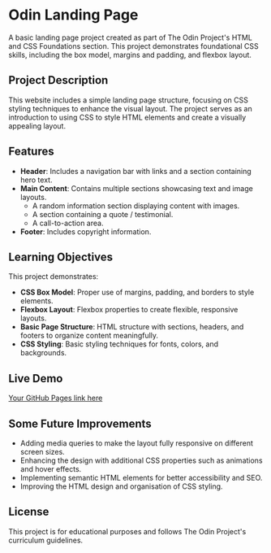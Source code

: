 # Odin Landing Page

A basic landing page project created as part of The Odin Project's HTML and CSS Foundations section. This project demonstrates foundational CSS skills, including the box model, margins and padding, and flexbox layout.

## Project Description

This website includes a simple landing page structure, focusing on CSS styling techniques to enhance the visual layout. The project serves as an introduction to using CSS to style HTML elements and create a visually appealing layout.

## Features

-   **Header**: Includes a navigation bar with links and a section containing hero text.
-   **Main Content**: Contains multiple sections showcasing text and image layouts.
    -   A random information section displaying content with images.
    -   A section containing a quote / testimonial.
    -   A call-to-action area.
-   **Footer**: Includes copyright information.

## Learning Objectives

This project demonstrates:

-   **CSS Box Model**: Proper use of margins, padding, and borders to style elements.
-   **Flexbox Layout**: Flexbox properties to create flexible, responsive layouts.
-   **Basic Page Structure**: HTML structure with sections, headers, and footers to organize content meaningfully.
-   **CSS Styling**: Basic styling techniques for fonts, colors, and backgrounds.

## Live Demo

[Your GitHub Pages link here](https://jameslafontaine.github.io/odin-landing-page/)

## Some Future Improvements

-   Adding media queries to make the layout fully responsive on different screen sizes.
-   Enhancing the design with additional CSS properties such as animations and hover effects.
-   Implementing semantic HTML elements for better accessibility and SEO.
-   Improving the HTML design and organisation of CSS styling.

## License

This project is for educational purposes and follows The Odin Project's curriculum guidelines.

